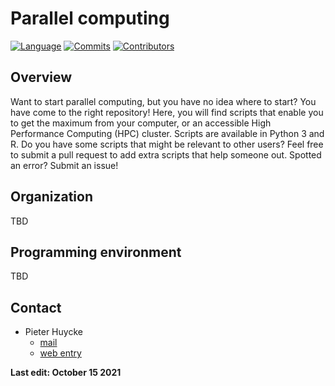 # Parallel computing

[![Language](https://img.shields.io/github/languages/top/CogComNeuroSci/parallel_computing?style=plastic)](https://img.shields.io/github/languages/top/CogComNeuroSci/parallel_computing?style=plastic)
[![Commits](https://img.shields.io/github/commit-activity/y/CogComNeuroSci/parallel_computing?style=plastic)](https://img.shields.io/github/commit-activity/y/CogComNeuroSci/parallel_computing?style=plastic)
[![Contributors](https://img.shields.io/github/all-contributors/CogComNeuroSci/parallel_computing?style=plastic)](https://img.shields.io/github/all-contributors/CogComNeuroSci/parallel_computing?style=plastic)

## Overview

Want to start parallel computing, but you have no idea where to start? You have come to the right repository! Here, you will find scripts that enable you to get the maximum from your computer, or an accessible High Performance Computing (HPC) cluster. Scripts are available in Python 3 and R. Do you have some scripts that might be relevant to other users? Feel free to submit a pull request to add extra scripts that help someone out. Spotted an error? Submit an issue!

## Organization

TBD

## Programming environment   

TBD

## Contact

- Pieter Huycke  
    * [mail](mailto:Pieter.Huycke@UGent.be)
    * [web entry](https://www.cogcomneurosci.com/about/#pieter-huycke)

[Lab website]: https://cogcomneurosci.com/

**Last edit: October 15 2021**
